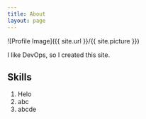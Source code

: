 ```yaml
---
title: About
layout: page
---
```

![Profile Image]({{ site.url }}/{{ site.picture }})

I like DevOps, so I created this site.

## Skills

1. Helo
2. abc
3. abcde
